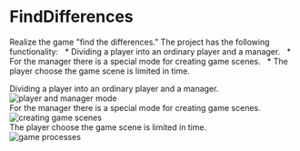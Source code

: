 # FindDifferences

Realize the game "find the differences."
The project has the following functionality:
  * Dividing a player into an ordinary player and a manager.
  * For the manager there is a special mode for creating game scenes.
  * The player choose the game scene is limited in time.
  
<dl>
  <dt>Dividing a player into an ordinary player and a manager.</dt>
  <img alt = "player and manager mode"></img>
  <dt>For the manager there is a special mode for creating game scenes.</dt>
  <img alt = "creating game scenes"></img>
  <dt>The player choose the game scene is limited in time.</dt>
  <img alt = "game processes"></img>
</dl>
